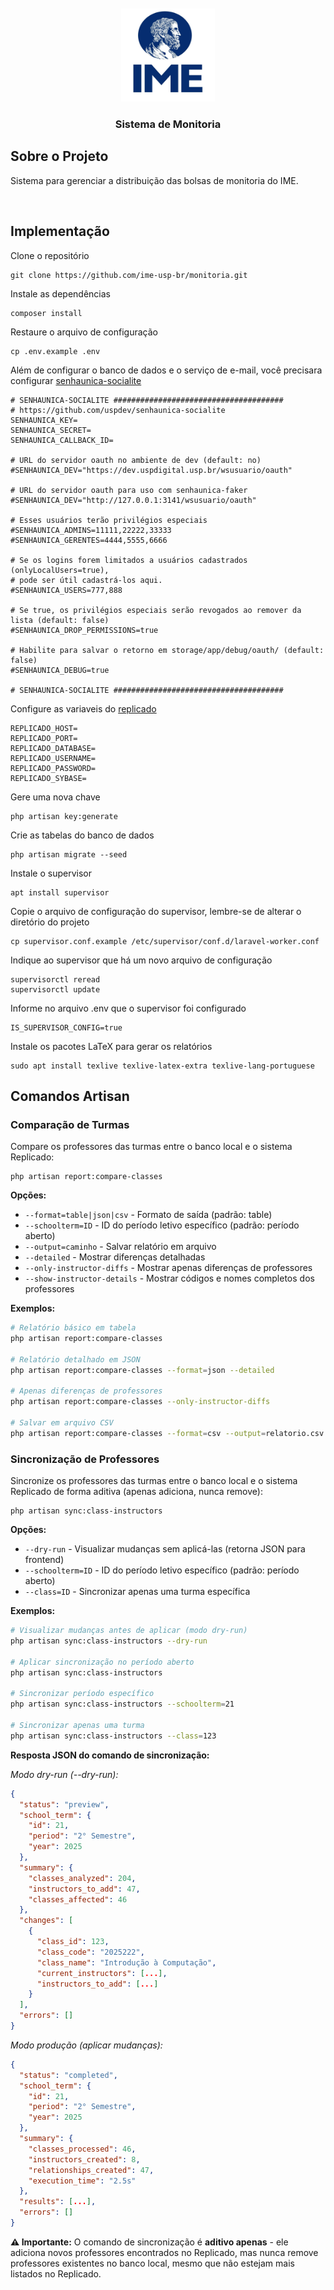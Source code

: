 
<br />
<div align="center">
  <a href="https://monitoria.ime.usp.br">
    <img src="storage/app/images/logo_ime_vert.jpg" alt="Logo" width="150" height="150">
  </a>

  <h3 align="center">Sistema de Monitoria</h3>

</div>


## Sobre o Projeto

Sistema para gerenciar a distribuição das bolsas de monitoria do IME. 

<br />

## Implementação

Clone o repositório

    git clone https://github.com/ime-usp-br/monitoria.git
    
Instale as dependências

    composer install
    
Restaure o arquivo de configuração

    cp .env.example .env
    
Além de configurar o banco de dados e o serviço de e-mail, você precisara configurar <a href="https://github.com/uspdev/senhaunica-socialite">senhaunica-socialite</a>

    # SENHAUNICA-SOCIALITE ######################################
    # https://github.com/uspdev/senhaunica-socialite
    SENHAUNICA_KEY=
    SENHAUNICA_SECRET=
    SENHAUNICA_CALLBACK_ID=

    # URL do servidor oauth no ambiente de dev (default: no)
    #SENHAUNICA_DEV="https://dev.uspdigital.usp.br/wsusuario/oauth"

    # URL do servidor oauth para uso com senhaunica-faker
    #SENHAUNICA_DEV="http://127.0.0.1:3141/wsusuario/oauth"

    # Esses usuários terão privilégios especiais
    #SENHAUNICA_ADMINS=11111,22222,33333
    #SENHAUNICA_GERENTES=4444,5555,6666

    # Se os logins forem limitados a usuários cadastrados (onlyLocalUsers=true),
    # pode ser útil cadastrá-los aqui.
    #SENHAUNICA_USERS=777,888

    # Se true, os privilégios especiais serão revogados ao remover da lista (default: false)
    #SENHAUNICA_DROP_PERMISSIONS=true

    # Habilite para salvar o retorno em storage/app/debug/oauth/ (default: false)
    #SENHAUNICA_DEBUG=true

    # SENHAUNICA-SOCIALITE ######################################
    
Configure as variaveis do <a href="https://github.com/uspdev/replicado">replicado</a>

    REPLICADO_HOST=
    REPLICADO_PORT=
    REPLICADO_DATABASE=
    REPLICADO_USERNAME=
    REPLICADO_PASSWORD=
    REPLICADO_SYBASE=
    
Gere uma nova chave

    php artisan key:generate
    
Crie as tabelas do banco de dados

    php artisan migrate --seed
    
Instale o supervisor

    apt install supervisor
    
Copie o arquivo de configuração do supervisor, lembre-se de alterar o diretório do projeto

    cp supervisor.conf.example /etc/supervisor/conf.d/laravel-worker.conf
    

Indique ao supervisor que há um novo arquivo de configuração

    supervisorctl reread
    supervisorctl update
    
Informe no arquivo .env que o supervisor foi configurado

    IS_SUPERVISOR_CONFIG=true

Instale os pacotes LaTeX para gerar os relatórios

    sudo apt install texlive texlive-latex-extra texlive-lang-portuguese

## Comandos Artisan

### Comparação de Turmas

Compare os professores das turmas entre o banco local e o sistema Replicado:

    php artisan report:compare-classes

**Opções:**
- `--format=table|json|csv` - Formato de saída (padrão: table)
- `--schoolterm=ID` - ID do período letivo específico (padrão: período aberto)
- `--output=caminho` - Salvar relatório em arquivo
- `--detailed` - Mostrar diferenças detalhadas
- `--only-instructor-diffs` - Mostrar apenas diferenças de professores
- `--show-instructor-details` - Mostrar códigos e nomes completos dos professores

**Exemplos:**
```bash
# Relatório básico em tabela
php artisan report:compare-classes

# Relatório detalhado em JSON
php artisan report:compare-classes --format=json --detailed

# Apenas diferenças de professores
php artisan report:compare-classes --only-instructor-diffs

# Salvar em arquivo CSV
php artisan report:compare-classes --format=csv --output=relatorio.csv
```

### Sincronização de Professores

Sincronize os professores das turmas entre o banco local e o sistema Replicado de forma aditiva (apenas adiciona, nunca remove):

    php artisan sync:class-instructors

**Opções:**
- `--dry-run` - Visualizar mudanças sem aplicá-las (retorna JSON para frontend)
- `--schoolterm=ID` - ID do período letivo específico (padrão: período aberto)
- `--class=ID` - Sincronizar apenas uma turma específica

**Exemplos:**
```bash
# Visualizar mudanças antes de aplicar (modo dry-run)
php artisan sync:class-instructors --dry-run

# Aplicar sincronização no período aberto
php artisan sync:class-instructors

# Sincronizar período específico
php artisan sync:class-instructors --schoolterm=21

# Sincronizar apenas uma turma
php artisan sync:class-instructors --class=123
```

**Resposta JSON do comando de sincronização:**

*Modo dry-run (--dry-run):*
```json
{
  "status": "preview",
  "school_term": {
    "id": 21,
    "period": "2° Semestre",
    "year": 2025
  },
  "summary": {
    "classes_analyzed": 204,
    "instructors_to_add": 47,
    "classes_affected": 46
  },
  "changes": [
    {
      "class_id": 123,
      "class_code": "2025222",
      "class_name": "Introdução à Computação",
      "current_instructors": [...],
      "instructors_to_add": [...]
    }
  ],
  "errors": []
}
```

*Modo produção (aplicar mudanças):*
```json
{
  "status": "completed",
  "school_term": {
    "id": 21,
    "period": "2° Semestre",
    "year": 2025
  },
  "summary": {
    "classes_processed": 46,
    "instructors_created": 8,
    "relationships_created": 47,
    "execution_time": "2.5s"
  },
  "results": [...],
  "errors": []
}
```

**⚠️ Importante:** O comando de sincronização é **aditivo apenas** - ele adiciona novos professores encontrados no Replicado, mas nunca remove professores existentes no banco local, mesmo que não estejam mais listados no Replicado.
